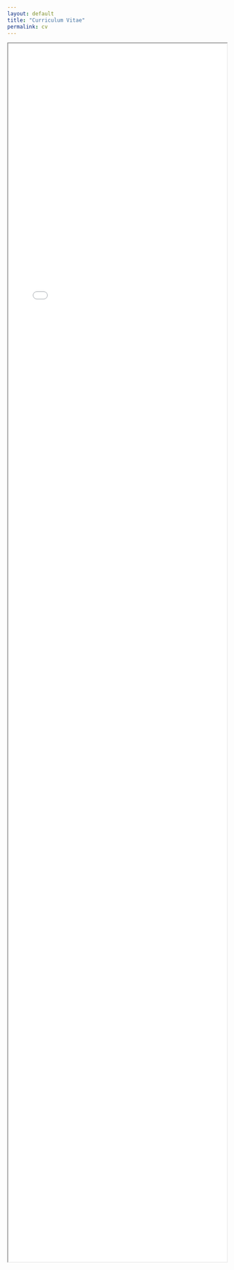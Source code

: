 ```yaml
---
layout: default
title: "Curriculum Vitae"
permalink: cv
---
```





<!--<object data="{{ site.url }}/assets/ArmenakPetrosyanCV.pdf" width="100vw" height="100vh" type="application/pdf"></object>-->

<iframe width="100%" height="2800" src="{{ site.url }}/assets/ArmenakPetrosyanCV.pdf">




 
